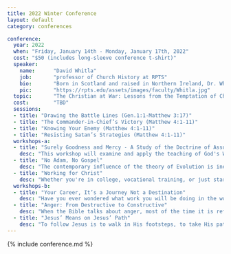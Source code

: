 ```yaml
---
title: 2022 Winter Conference
layout: default
category: conferences

conference:
  year: 2022
  when: "Friday, January 14th - Monday, January 17th, 2022"
  cost: "$50 (includes long-sleeve conference t-shirt)"
  speaker:
    name:      "David Whitla"
    job:       "professor of Church History at RPTS"
    bio:       "Born in Scotland and raised in Northern Ireland, Dr. Whitla immigrated to the United States in 2000, and has been an avid student of history since childhood. He presents Church History as a pastoral discipline, equipping pastors to situate themselves and their flocks in the unfolding narrative directed by the sovereign hand of the Lord of History, Jesus Christ. But since it is also an academic discipline, he teaches future pastors not only to recount the story of Christ building His Church, but to perform the task of historians themselves – engaging confidently with original sources and interpreting and applying them appropriately."
    pic:       "https://rpts.edu/assets/images/faculty/Whitla.jpg"
  topic:       "The Christian at War: Lessons from the Temptation of Christ" 
  cost:        "TBD"
  sessions:
  - title: "Drawing the Battle Lines (Gen.1:1-Matthew 3:17)"
  - title: "The Commander-in-Chief’s Victory (Matthew 4:1-11)"
  - title: "Knowing Your Enemy (Matthew 4:1-11)"
  - title: "Resisting Satan’s Strategies (Matthew 4:1-11)"
  workshops-a:
  - title: "Surely Goodness and Mercy - A Study of the Doctrine of Assurance"  
    desc: "This workshop will examine and apply the teaching of God's Word about the assurance of salvation, focusing most on the book of Hebrews and its recurring call to 'confidence.'  Questions to be addressed include: What really is assurance?  Is the lack of assurance a mark of unbelief?  How can I grow in assurance?  What about false assurance?"  
  - title: "No Adam, No Gospel"  
    desc: "The contemporary influence of the theory of Evolution is inescapable in the college and our culture. Christians need to be informed about this theory and the implications that it can have upon the Church’s teaching on several issues, such as the authority of Scripture, the origin of sin and death, the scope of Christ’s redemption, and the cooperation of faith and science. This workshop will walk through Dr. Richard Gaffin’s booklet, No Adam, No Gospel, and focus primarily on the Bible’s witness that the historical Adam is the progenitor of the human race. This is because with no Adam, there is no gospel."  
  - title: "Working for Christ"  
    desc: "Whether you're in college, vocational training, or just starting off in your career, it can sometimes be challenging to get a view of what it's truly like to strive to live as a Christian in the workplace. At this workshop, we'll seek to better understand what it means to practically serve Christ in your profession while pursuing excellence in all that you do."  
  workshops-b:
  - title: "Your Career, It’s a Journey Not a Destination"  
    desc: "Have you ever wondered what work you will be doing in the working world? The presenter of this workshop intends to share key experiences from his years within the workplace with a close look at how things can change along the way and how to be ready for those changes. We will be looking at what it means to be a leader and also what it means to work in a global environment. This time is meant to be interactive to openly discuss what it means to have a career and how to best focus it, treating your working career as an adventure with the ultimate goal, to honor and glorify God."  
  - title: "Anger: From Destructive to Constructive"  
    desc: "When the Bible talks about anger, most of the time it is referring to God's righteous anger. God's anger burns against sin but also results in redemption. As image bearers of God, how can we 'be angry, and not sin?' The answer is not to avoid all anger. Rather, we should be angry about the right things and express our anger in the right ways like our Father. At this workshop, we'll think through Biblically how to channel our anger in a way that pleases God and brings joy to others."  
  - title: "Jesus’ Means on Jesus’ Path"  
    desc: "To follow Jesus is to walk in His footsteps, to take His path – the path of the cross. How does He lead us? How does He offer grace for the journey? What tools (means) does He give us to that end? The church has long found the answer to this question in the word, sacraments, and prayer. In this workshop, particularly through the book of Mark, we will see how Jesus models, trains, and guides us in these means through the story of His life on earth. On His path, He was a man of the Word, prayer, and sacrament. And He shows us how to do and be the same."  
---
```

{% include conference.md %}
